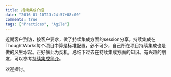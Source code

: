 ```yaml
---
title: 持续集成介绍
date: "2016-01-10T23:24:57+08:00"
comments: true
tags: ["Practices", "Agile"]
---
```


近期客户到访，按客户要求，做了持续集成方面的session分享。持续集成在ThoughtWorks每个项目中算是标准配置，必不可少，自己所在项目持续集成也是做的风生水起。正好依此为契机，总结下过去在持续集成方面的知识。有兴趣的朋友，可以参考[持续集成简介](https://github.com/yutaodou/ci-intro)。

欢迎探讨。